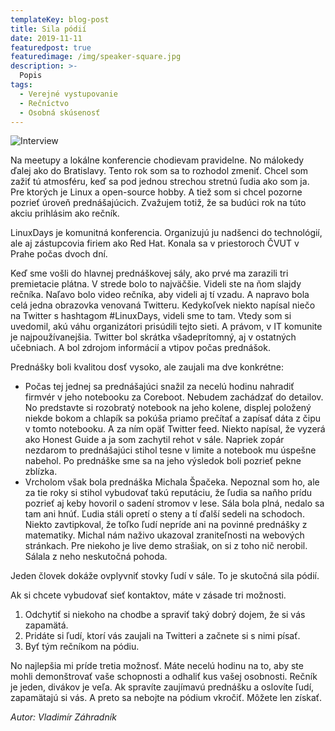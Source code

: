 ```yaml
---
templateKey: blog-post
title: Sila pódií
date: 2019-11-11
featuredpost: true
featuredimage: /img/speaker-square.jpg
description: >-
  Popis
tags:
  - Verejné vystupovanie
  - Rečníctvo
  - Osobná skúsenosť
---
```

![Interview](/img/blog-index-wide.jpg)

Na meetupy a lokálne konferencie chodievam pravidelne. No málokedy ďalej ako do Bratislavy. Tento rok som sa to rozhodol zmeniť. Chcel som zažiť tú atmosféru, keď sa pod jednou strechou stretnú ľudia ako som ja. Pre ktorých je Linux a open-source hobby. A tiež som si chcel pozorne pozrieť úroveň prednášajúcich. Zvažujem totiž, že sa budúci rok na túto akciu prihlásim ako rečník. 

LinuxDays je komunitná konferencia. Organizujú ju nadšenci do technológií, ale aj zástupcovia firiem ako Red Hat. Konala sa v priestoroch ČVUT v Prahe počas dvoch dní. 

Keď sme vošli do hlavnej prednáškovej sály, ako prvé ma zarazili tri premietacie plátna. V strede bolo to najväčšie. Videli ste na ňom slajdy rečníka. Naľavo bolo video rečníka, aby videli aj tí vzadu. A napravo bola celá jedna obrazovka venovaná Twitteru. Kedykoľvek niekto napísal niečo na Twitter s hashtagom #LinuxDays, videli sme to tam. Vtedy som si uvedomil, akú váhu organizátori prisúdili tejto sieti. A právom, v IT komunite je najpoužívanejšia. Twitter bol skrátka všadeprítomný, aj v ostatných učebniach. A bol zdrojom informácií a vtipov počas prednášok.

Prednášky boli kvalitou dosť vysoko, ale zaujali ma dve konkrétne:
- Počas tej jednej sa prednášajúci snažil za necelú hodinu nahradiť firmvér v jeho notebooku za Coreboot. Nebudem zachádzať do detailov. No predstavte si rozobratý notebook na jeho kolene, displej položený niekde bokom a chlapík sa pokúša priamo prečítať a zapísať dáta z čipu v tomto notebooku. A za ním opäť Twitter feed. Niekto napísal, že vyzerá ako Honest Guide a ja som zachytil rehot v sále. Napriek zopár nezdarom to prednášajúci stihol tesne v limite a notebook mu úspešne nabehol. Po prednáške sme sa na jeho výsledok boli pozrieť pekne zblízka.
- Vrcholom však bola prednáška Michala Špačeka. Nepoznal som ho, ale za tie roky si stihol vybudovať takú reputáciu, že ľudia sa naňho prídu pozrieť aj keby hovoril o sadení stromov v lese. Sála bola plná, nedalo sa tam ani hnúť. Ľudia stáli opretí o steny a tí ďalší sedeli na schodoch. Niekto zavtipkoval, že toľko ľudí nepríde ani na povinné prednášky z matematiky. Michal nám naživo ukazoval zraniteľnosti na webových stránkach. Pre niekoho je live demo strašiak, on si z toho nič nerobil. Sálala z neho neskutočná pohoda.

Jeden človek dokáže ovplyvniť stovky ľudí v sále. To je skutočná sila pódií. 

Ak si chcete vybudovať sieť kontaktov, máte v zásade tri možnosti. 
1.	Odchytiť si niekoho na chodbe a spraviť taký dobrý dojem, že si vás zapamätá. 
2.	Pridáte si ľudí, ktorí vás zaujali na Twitteri a začnete si s nimi písať. 
3.	Byť tým rečníkom na pódiu. 

No najlepšia mi príde tretia možnosť. Máte necelú hodinu na to, aby ste mohli demonštrovať vaše schopnosti a odhaliť kus vašej osobnosti. Rečník je jeden, divákov je veľa. Ak spravíte zaujímavú prednášku a oslovíte ľudí, zapamätajú si vás. A preto sa nebojte na pódium vkročiť. Môžete len získať.

*Autor: Vladimír Záhradník*